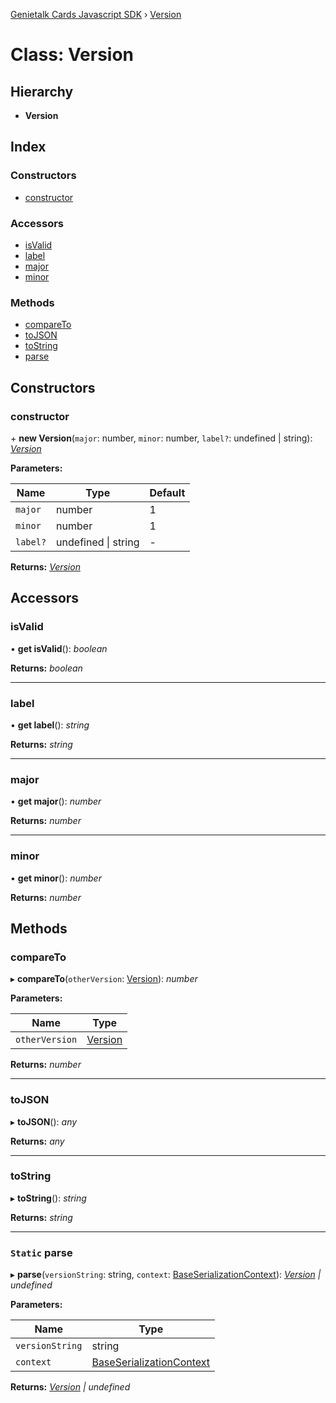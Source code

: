 [Genietalk Cards Javascript SDK](../README.md) › [Version](version.md)

# Class: Version

## Hierarchy

* **Version**

## Index

### Constructors

* [constructor](version.md#constructor)

### Accessors

* [isValid](version.md#isvalid)
* [label](version.md#label)
* [major](version.md#major)
* [minor](version.md#minor)

### Methods

* [compareTo](version.md#compareto)
* [toJSON](version.md#tojson)
* [toString](version.md#tostring)
* [parse](version.md#static-parse)

## Constructors

###  constructor

\+ **new Version**(`major`: number, `minor`: number, `label?`: undefined | string): *[Version](version.md)*

**Parameters:**

Name | Type | Default |
------ | ------ | ------ |
`major` | number | 1 |
`minor` | number | 1 |
`label?` | undefined &#124; string | - |

**Returns:** *[Version](version.md)*

## Accessors

###  isValid

• **get isValid**(): *boolean*

**Returns:** *boolean*

___

###  label

• **get label**(): *string*

**Returns:** *string*

___

###  major

• **get major**(): *number*

**Returns:** *number*

___

###  minor

• **get minor**(): *number*

**Returns:** *number*

## Methods

###  compareTo

▸ **compareTo**(`otherVersion`: [Version](version.md)): *number*

**Parameters:**

Name | Type |
------ | ------ |
`otherVersion` | [Version](version.md) |

**Returns:** *number*

___

###  toJSON

▸ **toJSON**(): *any*

**Returns:** *any*

___

###  toString

▸ **toString**(): *string*

**Returns:** *string*

___

### `Static` parse

▸ **parse**(`versionString`: string, `context`: [BaseSerializationContext](baseserializationcontext.md)): *[Version](version.md) | undefined*

**Parameters:**

Name | Type |
------ | ------ |
`versionString` | string |
`context` | [BaseSerializationContext](baseserializationcontext.md) |

**Returns:** *[Version](version.md) | undefined*
